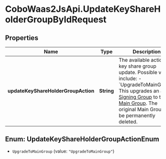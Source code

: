 # CoboWaas2JsApi.UpdateKeyShareHolderGroupByIdRequest

## Properties

Name | Type | Description | Notes
------------ | ------------- | ------------- | -------------
**updateKeyShareHolderGroupAction** | **String** | The available actions of key share group update. Possible values include: - &#x60;UpgradeToMainGroup&#x60;: This upgrades an active [Signing Group](https://manuals.cobo.com/en/portal/mpc-wallets/ocw/create-key-share-groups) to the [Main Group](https://manuals.cobo.com/en/portal/mpc-wallets/ocw/create-key-share-groups). The original Main Group will be permanently deleted.  | 



## Enum: UpdateKeyShareHolderGroupActionEnum


* `UpgradeToMainGroup` (value: `"UpgradeToMainGroup"`)




